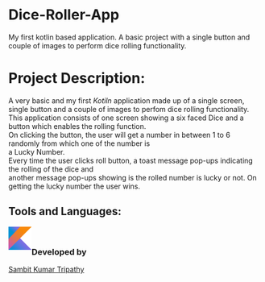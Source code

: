 # Dice-Roller-App
My first kotlin based application. A basic project with a single button and couple of images to perform dice rolling functionality.
# Project Description:
  A very basic and my first *Kotiln* application made up of a single screen, single button and a couple of images to perfom dice rolling functionality.<br>
  This application consists of one screen showing a six faced Dice and a button which enables the rolling function.<br>
  On clicking the button, the user will get a number in between 1 to 6 randomly from which one of the number is<br>
  a Lucky Number.<br>
  Every time the user clicks roll button, a toast message pop-ups indicating the rolling of the dice and<br>
  another message pop-ups showing is the rolled number is lucky or not. On getting the lucky number the user wins.<br>


## Tools and Languages:
<img align="left" alt="Kotlin" width="46px" src="kotlin.png" >
<br>

### Developed by
 [Sambit Kumar Tripathy](https://github.com/sambit221 "Github Id")
